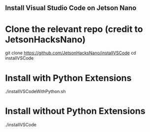 ## Install Visual Studio Code on Jetson Nano

# Clone the relevant repo (credit to JetsonHacksNano)
git clone https://github.com/JetsonHacksNano/installVSCode
cd installVSCode

# Install with Python Extensions
./installVSCodeWithPython.sh

# Install without Python Extensions
./installVSCode